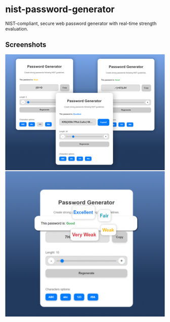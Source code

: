 # nist-password-generator
NIST-compliant, secure web password generator with real-time strength evaluation.

## Screenshots

![Screenshot 1 - Main Interface](images/image1.png)
![Screenshot 2 - Password Strength Feedback](images/image2.png)
